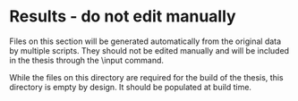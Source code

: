 Results - do not edit manually
==============================

Files on this section will be generated automatically from the original data by
multiple scripts. They should not be edited manually and will be included in the
thesis through the \input command.

While the files on this directory are required for the build of the thesis, this
directory is empty by design. It should be populated at build time.
